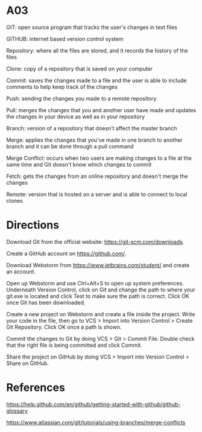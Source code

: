 # A03
GIT: open source program that tracks the user's changes in text files

GITHUB: internet based version control system

Repository: where all the files are stored, and it records the history of the files

Clone: copy of a repository that is saved on your computer

Commit: saves the changes made to a file and the user is able to include comments to help keep track of the changes

Push: sending the changes you made to a remote repository

Pull: merges the changes that you and another user have made and updates the changes in your device as well as in your repository

Branch: version of a repository that doesn't affect the master branch

Merge: applies the changes that you've made in one branch to another branch and it can be done through a pull command

Merge Conflict: occurs when two users are making changes to a file at the same time and Git doesn't know which changes to commit

Fetch: gets the changes from an online repository and doesn't merge the changes

Remote: version that is hosted on a server and is able to connect to local clones

# Directions
Download Git from the official website: https://git-scm.com/downloads. 

Create a GitHub account on https://github.com/.

Download Webstorm from https://www.jetbrains.com/student/ and create an account.

Open up Webstorm and use Ctrl+Alt+S to open up system preferences.
Underneath Version Control, click on Git and change the path to where your git.exe is located and click Test to make sure the path is correct. Click OK once Git has been downloaded.

Create a new project on Webstorm and create a file inside the project. Write your code in the file, then go to VCS > Import into Version Control > Create Git Repository. Click OK once a path is shown.

Commit the changes to Git by doing VCS > Git > Commit File. Double check that the right file is being committed and click Commit.

Share the project on GitHub by doing VCS > Import into Version Control > Share on GitHub.

# References
https://help.github.com/en/github/getting-started-with-github/github-glossary

https://www.atlassian.com/git/tutorials/using-branches/merge-conflicts
